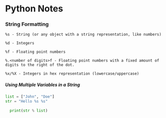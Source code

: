 # Python Notes

### String Formatting
```pythong
%s - String (or any object with a string representation, like numbers)

%d - Integers

%f - Floating point numbers

%.<number of digits>f - Floating point numbers with a fixed amount of digits to the right of the dot.

%x/%X - Integers in hex representation (lowercase/uppercase)
```

##### Using Multiple Variables in a String
```python
list = ["John", "Doe"]
str = "Hello %s %s"
  
  print(str % list)

```
